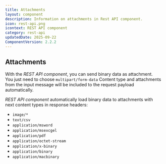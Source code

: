 ```yaml
---
title: Attachments
layout: component
description: Information on attachments in Rest API component.
icon: rest-api.png
icontext: REST API component
category: rest-api
updatedDate: 2025-09-22
ComponentVersion: 2.2.2
---
```


## Attachments

With the *REST API component*, you can send binary data as attachment. You just need to choose
`multipart/form-data` Content type and attachments from the input message will be
included to the request payload automatically.

*REST API component* automatically load binary data to attachments with next content
types in response headers:

*   `image/*`
*   `text/csv`
*   `application/msword`
*   `application/msexcgel`
*   `application/pdf`
*   `application/octet-stream`
*   `application/x-binary`
*   `application/binary`
*   `application/macbinary`

